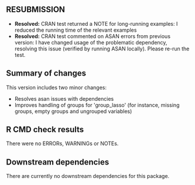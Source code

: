 ## RESUBMISSION

  - **Resolved:** CRAN test returned a NOTE for long-running examples: I reduced the running time of the relevant examples
  - **Resolved:** CRAN test commented on ASAN errors from previous version: I have changed usage of the problematic dependency, resolving this issue (verified by running ASAN locally). Please re-run the test.

## Summary of changes

This version includes two minor changes:

 - Resolves asan issues with dependencies
 - Improves handling of groups for 'group_lasso' (for instance, missing groups, empty groups and ungrouped variables)

## R CMD check results

There were no ERRORs, WARNINGs or NOTEs. 

## Downstream dependencies

There are currently no downstream dependencies for this package.
